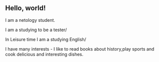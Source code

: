 ## Hello, world!

I am a netology student.

I am a studying to be a tester/

In Leisure time I am a studying English/

I have many interests - I like to read books about history,play sports and cook delicious and interesting dishes.